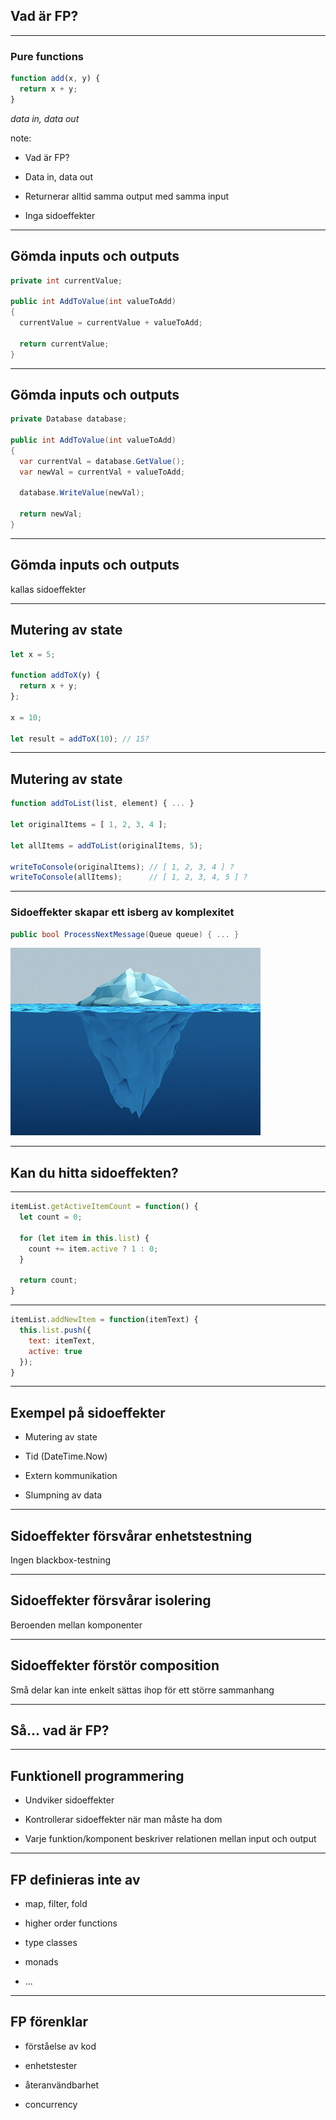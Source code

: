 ## Vad är FP?

---

### Pure functions

```js
function add(x, y) {
  return x + y;
}
```

*data in, data out*

note:

- Vad är FP?

- Data in, data out

- Returnerar alltid samma output med samma input

- Inga sidoeffekter

---

## Gömda inputs och outputs

```cs
private int currentValue;

public int AddToValue(int valueToAdd)
{
  currentValue = currentValue + valueToAdd;

  return currentValue;
}
```

---

## Gömda inputs och outputs

```cs
private Database database;

public int AddToValue(int valueToAdd)
{
  var currentVal = database.GetValue();
  var newVal = currentVal + valueToAdd;

  database.WriteValue(newVal);

  return newVal;
}
```

---

## Gömda inputs och outputs

kallas sidoeffekter

---

## Mutering av state

```js
let x = 5;

function addToX(y) {
  return x + y; 
};

x = 10;

let result = addToX(10); // 15?
```

---

## Mutering av state

```js
function addToList(list, element) { ... }

let originalItems = [ 1, 2, 3, 4 ];

let allItems = addToList(originalItems, 5);

writeToConsole(originalItems); // [ 1, 2, 3, 4 ] ?
writeToConsole(allItems);      // [ 1, 2, 3, 4, 5 ] ?
```

---

### Sidoeffekter skapar ett isberg av komplexitet

```cs
public bool ProcessNextMessage(Queue queue) { ... }
```

![isberg](/img/iceberg.jpg)

---

## Kan du hitta sidoeffekten?

---

```js
itemList.getActiveItemCount = function() {
  let count = 0;
  
  for (let item in this.list) {
    count += item.active ? 1 : 0;
  }

  return count;
}
```

---

```js
itemList.addNewItem = function(itemText) {
  this.list.push({
    text: itemText, 
    active: true 
  });
}
```

---

## Exempel på sidoeffekter

- Mutering av state

- Tid (DateTime.Now)

- Extern kommunikation

- Slumpning av data

---

## Sidoeffekter försvårar enhetstestning

Ingen blackbox-testning

---

## Sidoeffekter försvårar isolering

Beroenden mellan komponenter

---

## Sidoeffekter förstör composition

Små delar kan inte enkelt sättas ihop för ett större sammanhang

---

## Så... vad är FP?

---

## Funktionell programmering

- Undviker sidoeffekter

- Kontrollerar sidoeffekter när man måste ha dom

- Varje funktion/komponent beskriver relationen mellan input och output

---

## FP definieras inte av

- map, filter, fold

- higher order functions

- type classes

- monads

- ...

---

## FP förenklar

- förståelse av kod

- enhetstester

- återanvändbarhet

- concurrency